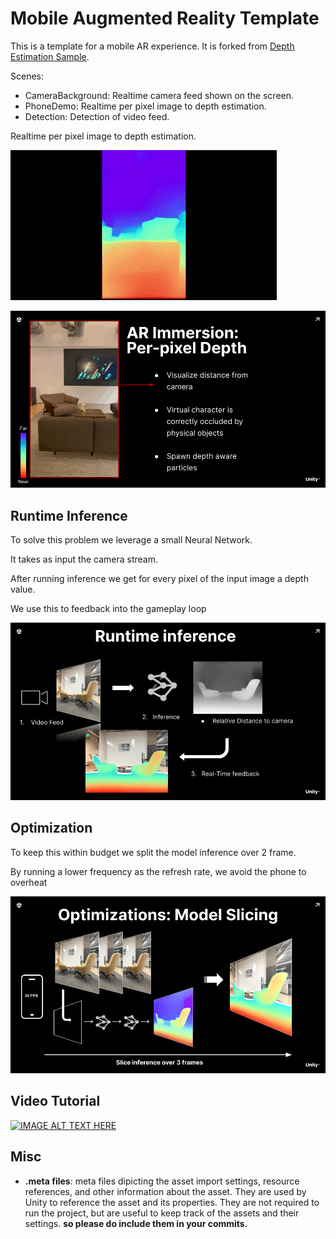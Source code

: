 # Mobile Augmented Reality Template

This is a template for a mobile AR experience. It is forked from [Depth Estimation Sample](https://github.com/Unity-Technologies/sentis-samples/tree/main/DepthEstimationSample).

Scenes:
 - CameraBackground: Realtime camera feed shown on the screen.
 - PhoneDemo: Realtime per pixel image to depth estimation.
 - Detection: Detection of video feed.
 
Realtime per pixel image to depth estimation.


![image info](./Documentation/main.gif)


![image info](./Documentation/gameplay.png)

## Runtime Inference

To solve this problem we leverage a small Neural Network.

It takes as input the camera stream.

After running inference we get for every pixel of the input image a depth value.

We use this to feedback into the gameplay loop

![image info](./Documentation/runtime-inference.png)

## Optimization

To keep this within budget we split the model inference over 2 frame.

By running a lower frequency as the refresh rate, we avoid the phone to overheat

![image info](./Documentation/runtime-optimization.png)


## Video Tutorial

[![IMAGE ALT TEXT HERE](../Documentation/video-image.png)](https://youtu.be/xpp2f6ITvvE)

## Misc

- **.meta files**: meta files dipicting the asset import settings, resource references, and other information about the asset. They are used by Unity to reference the asset and its properties. They are not required to run the project, but are useful to keep track of the assets and their settings. **so please do include them in your commits.**